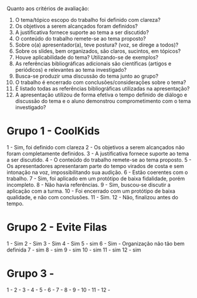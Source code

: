 Quanto aos critérios de avaliação:

1) O tema/tópico escopo do trabalho foi definido com clareza?
2) Os objetivos a serem alcançados foram definidos?
3) A justificativa fornece suporte ao tema a ser discutido?
4) O conteúdo do trabalho remete-se ao tema proposto?
5) Sobre o(a) apresentador(a), teve postura? (voz, se direge a todos)?
6) Sobre os slides, bem organizados, são claros, sucintos, em tópicos?
7) Houve aplicabilidade do tema? Utilizando-se de exemplos?
8) As referências bibliográficas adicionais são científicas (artigos e periódicos) e relevantes ao tema investigado?
9) Busca-se produzir uma discussão do tema junto ao grupo?
10) O trabalho é encerrado com conclusões/considerações sobre o tema?
11) É listado todas as referências bibliográficas utilizadas na apresentação?
12) A apresentação utilizou de forma efetiva o tempo definido de diálogo e discussão do tema e o aluno demonstrou comprometimento com o tema investigado?

# Grupo 1 - CoolKids

1 - Sim, foi definido com clareza
2 - Os objetivos a serem alcançados não foram completamente definidos.
3 - A justificativa fornece suporte ao tema a ser discutido.
4 - O conteúdo do trabalho remete-se ao tema proposto.
5 - Os apresentadores apresentaram parte do tempo virados de costa e sem intonação na voz, impossibilitando sua audição.
6 - Estão coerentes com o trabalho.
7 - Sim, foi aplicado em um protótipo de baixa fidalidade, porém incompleto.
8 - Não havia referências.
9 - Sim, buscou-se discutir a aplicação com a turma.
10 - Foi encerrado com um protótipo de baixa qualidade, e não com conclusões.
11 - Sim.
12 - Não, finalizou antes do tempo.

# Grupo 2 - Evite Filas

1 - Sim
2 - Sim
3 - Sim
4 - Sim
5 - sim
6 - Sim - Organização não tão bem definida 
7 - sim
8 - sim
9 - sim
10 - sim
11 - sim
12 - sim

# Grupo 3 - 

1 - 
2 -
3 -
4 -
5 -
6 -
7 -
8 -
9 -
10 -
11 -
12 -








































